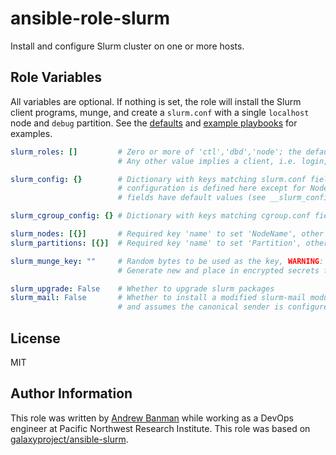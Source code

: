 ansible-role-slurm
==================

Install and configure Slurm cluster on one or more hosts.

Role Variables
--------------

All variables are optional. If nothing is set, the role will install the Slurm client programs, munge, and create a `slurm.conf` with a single `localhost` node and `debug` partition. See the [defaults](defaults/main.yml) and [example playbooks](examples/) for examples.

```yaml
slurm_roles: []         # Zero or more of 'ctl','dbd','node'; the default is all of the above.
                        # Any other value implies a client, i.e. login, node.

slurm_config: {}        # Dictionary with keys matching slurm.conf fields. All of the slurm
                        # configuration is defined here except for Nodes and Partitions. Some
                        # fields have default values (see __slurm_config_default in defaults).

slurm_cgroup_config: {} # Dictionary with keys matching cgroup.conf fields. Configure proctrack/cgroup

slurm_nodes: [{}]       # Required key 'name' to set 'NodeName', other keys match slurm.conf fields
slurm_partitions: [{}]  # Required key 'name' to set 'Partition', other keys match slurm.conf fields

slurm_munge_key: ""     # Random bytes to be used as the key, WARNING: default value is not secure,
                        # Generate new and place in encrypted secrets file

slurm_upgrade: False    # Whether to upgrade slurm packages
slurm_mail: False       # Whether to install a modified slurm-mail module that works with postfix
                        # and assumes the canonical sender is configured
```

License
-------

MIT

Author Information
------------------

This role was written by [Andrew Banman](https://github.com/andbanman) while working as a DevOps engineer at Pacific Northwest Research Institute. This role was based on [galaxyproject/ansible-slurm](https://github.com/galaxyproject/ansible-slurm.git).
